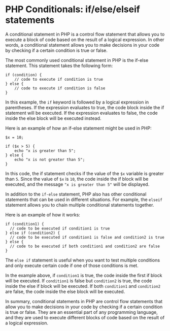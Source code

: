 # PHP Conditionals: if/else/elseif statements

A conditional statement in PHP is a control flow statement that allows you to execute a block of code based on the result of a logical expression. In other words, a conditional statement allows you to make decisions in your code by checking if a certain condition is true or false.

The most commonly used conditional statement in PHP is the if-else statement. This statement takes the following form:

```
if (condition) {
    // code to execute if condition is true
} else {
    // code to execute if condition is false
}
```
In this example, the `if` keyword is followed by a logical expression in parentheses. If the expression evaluates to true, the code block inside the if statement will be executed. If the expression evaluates to false, the code inside the else block will be executed instead.

Here is an example of how an if-else statement might be used in PHP:

```
$x = 10;

if ($x > 5) {
    echo "x is greater than 5";
} else {
    echo "x is not greater than 5";
}
```
In this code, the if statement checks if the value of the `$x` variable is greater than `5`. Since the value of `$x` is `10`, the code inside the if block will be executed, and the message  `"x is greater than 5"` will be displayed.

In addition to the `if-else` statement, PHP also has other conditional statements that can be used in different situations. For example, the `elseif` statement allows you to chain multiple conditional statements together.

Here is an example of how it works:

```
if (condition1) {
  // code to be executed if condition1 is true
} else if (condition2) {
  // code to be executed if condition1 is false and condition2 is true
} else {
  // code to be executed if both condition1 and condition2 are false
}
```
The `else if` statement is useful when you want to test multiple conditions and only execute certain code if one of those conditions is met.
 
In the example above, if `condition1` is true, the code inside the first if block will be executed. 
If `condition1` is false but `condition2` is true, the code inside the else if block will be executed. 
If both `condition1` and `condition2` are false, the code inside the else block will be executed.

In summary, conditional statements in PHP are control flow statements that allow you to make decisions in your code by checking if a certain condition is true or false. They are an essential part of any programming language, and they are used to execute different blocks of code based on the result of a logical expression.